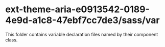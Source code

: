 # ext-theme-aria-e0913542-0189-4e9d-a1c8-47ebf7cc7de3/sass/var

This folder contains variable declaration files named by their component class.
